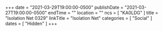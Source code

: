 +++
date = "2021-03-29T19:00:00-0500"
publishDate = "2021-03-27T19:00:00-0500"
endTime = ""
location = ""
ncs = [ "KA0LDG" ]
title = "Isolation Net 0329"
linkTitle = "Isolation Net"
categories = [ "Social" ]
dates = [ "Hidden" ]
+++
